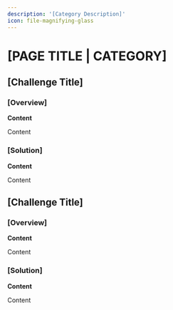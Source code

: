 ```yaml
---
description: '[Category Description]'
icon: file-magnifying-glass
---
```


# \[PAGE TITLE | CATEGORY]

## \[Challenge Title]

### \[Overview]

**Content**

Content

### \[Solution]

**Content**

Content

## \[Challenge Title]

### \[Overview]

**Content**

Content

### \[Solution]

**Content**

Content
